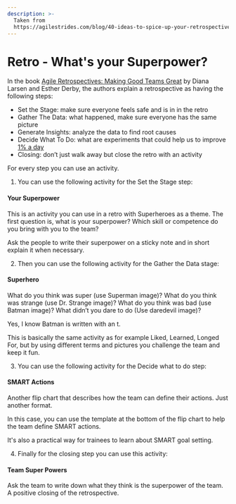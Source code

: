 ```yaml
---
description: >-
  Taken from
  https://agilestrides.com/blog/40-ideas-to-spice-up-your-retrospective/
---
```


# Retro - What's your Superpower?

In the book [Agile Retrospectives: Making Good Teams Great](https://www.amazon.com/Agile-Retrospectives-Making-Teams-Great/dp/0977616649) by Diana Larsen and Esther Derby, the authors explain a retrospective as having the following steps:

* Set the Stage: make sure everyone feels safe and is in in the retro
* Gather The Data: what happened, make sure everyone has the same picture
* Generate Insights: analyze the data to find root causes
* Decide What To Do: what are experiments that could help us to improve [1% a day](https://agilestrides.com/blog/113-practices-of-extreme-programming-applied-to-management/)
* Closing: don’t just walk away but close the retro with an activity

For every step you can use an activity. 

1. You can use the following activity for the Set the Stage step:

#### Your Superpower

This is an activity you can use in a retro with Superheroes as a theme. The first question is, what is your superpower? Which skill or competence do you bring with you to the team?

Ask the people to write their superpower on a sticky note and in short explain it when necessary.

2. Then you can use the following activity for the Gather the Data stage:

#### Superhero

What do you think was super \(use Superman image\)? What do you think was strange \(use Dr. Strange image\)? What do you think was bad \(use Batman image\)? What didn’t you dare to do \(Use daredevil image\)?

Yes, I know Batman is written with an t.

This is basically the same activity as for example Liked, Learned, Longed For, but by using different terms and pictures you challenge the team and keep it fun.

3. You can use the following activity for the Decide what to do step:

#### SMART Actions

Another flip chart that describes how the team can define their actions. Just another format.

In this case, you can use the template at the bottom of the flip chart to help the team define SMART actions.

It's also a practical way for trainees to learn about SMART goal setting.

4. Finally for the closing step you can use this activity: 

#### Team Super Powers

Ask the team to write down what they think is the superpower of the team. A positive closing of the retrospective.

